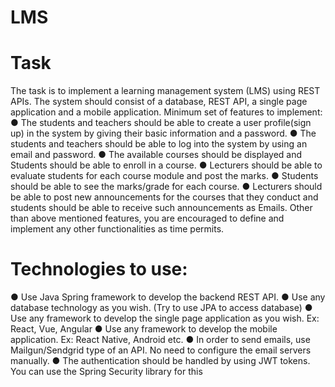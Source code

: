 # LMS

# Task
The task is to implement a learning management system (LMS) using REST APIs. The system
should consist of a database, REST API, a single page application and a mobile application.
Minimum set of features to implement:
● The students and teachers should be able to create a user profile(sign up) in the system
by giving their basic information and a password.
● The students and teachers should be able to log into the system by using an email and
password.
● The available courses should be displayed and Students should be able to enroll in a
course.
● Lecturers should be able to evaluate students for each course module and post the
marks.
● Students should be able to see the marks/grade for each course.
● Lecturers should be able to post new announcements for the courses that they conduct
and students should be able to receive such announcements as Emails.
Other than above mentioned features, you are encouraged to define and implement any other
functionalities as time permits.

# Technologies to use:
● Use Java Spring framework to develop the backend REST API.
● Use any database technology as you wish. (Try to use JPA to access database)
● Use any framework to develop the single page application as you wish. Ex: React, Vue,
Angular
● Use any framework to develop the mobile application. Ex: React Native, Android etc.
● In order to send emails, use Mailgun/Sendgrid type of an API. No need to configure the
email servers manually.
● The authentication should be handled by using JWT tokens. You can use the Spring
Security library for this

